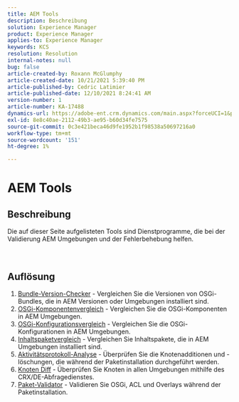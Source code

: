 ```yaml
---
title: AEM Tools
description: Beschreibung
solution: Experience Manager
product: Experience Manager
applies-to: Experience Manager
keywords: KCS
resolution: Resolution
internal-notes: null
bug: false
article-created-by: Roxann McGlumphy
article-created-date: 10/21/2021 5:39:40 PM
article-published-by: Cedric Latimier
article-published-date: 12/10/2021 8:24:41 AM
version-number: 1
article-number: KA-17488
dynamics-url: https://adobe-ent.crm.dynamics.com/main.aspx?forceUCI=1&pagetype=entityrecord&etn=knowledgearticle&id=37f882db-9532-ec11-b6e5-000d3a5ba97a
exl-id: 8e8c40ae-2112-49b3-ae95-b60d34fe7575
source-git-commit: 0c3e421beca46d9fe1952b1f98538a50697216a0
workflow-type: tm+mt
source-wordcount: '151'
ht-degree: 1%

---
```


# AEM Tools

## Beschreibung

Die auf dieser Seite aufgelisteten Tools sind Dienstprogramme, die bei der Validierung AEM Umgebungen und der Fehlerbehebung helfen.<br><br><br>

## Auflösung


1. [Bundle-Version-Checker](https://helpx.adobe.com/experience-manager/kb/tools/bundle-version-checker.html) - Vergleichen Sie die Versionen von OSGi-Bundles, die in AEM Versionen oder Umgebungen installiert sind.
2. [OSGi-Komponentenvergleich](https://helpx.adobe.com/experience-manager/kb/tools/osgi-component-diff.html) - Vergleichen Sie die OSGi-Komponenten in AEM Umgebungen.
3. [OSGi-Konfigurationsvergleich](https://helpx.adobe.com/experience-manager/kb/tools/osgi-configuration-diff.html) - Vergleichen Sie die OSGi-Konfigurationen in AEM Umgebungen.
4. [Inhaltspaketvergleich](https://helpx.adobe.com/experience-manager/kb/tools/content-package-comparator.html) - Vergleichen Sie Inhaltspakete, die in AEM Umgebungen installiert sind.
5. [Aktivitätsprotokoll-Analyse](https://helpx.adobe.com/experience-manager/kb/tools/activity-log-analyzer.html) - Überprüfen Sie die Knotenadditionen und -löschungen, die während der Paketinstallation durchgeführt werden.
6. [Knoten Diff](https://helpx.adobe.com/experience-manager/kb/tools/aem-node-diff.html) - Überprüfen Sie Knoten in allen Umgebungen mithilfe des CRX/DE-Abfragedienstes.
7. [Paket-Validator](https://helpx.adobe.com/experience-manager/6-4/sites/administering/using/package-manager.html#ValidatingPackages) - Validieren Sie OSGi, ACL und Overlays während der Paketinstallation.
